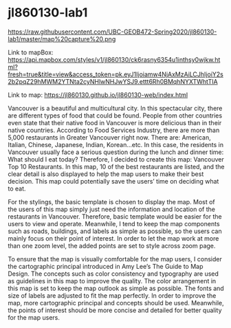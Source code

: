 # jl860130-lab1
  https://raw.githubusercontent.com/UBC-GEOB472-Spring2020/jl860130-lab1/master/map%20capture%20.png
  
  
  Link to mapBox: https://api.mapbox.com/styles/v1/jl860130/ck6rasny6354u1inthsy0wjkw.html?fresh=true&title=view&access_token=pk.eyJ1Ijoiamw4NjAxMzAiLCJhIjoiY2s2b2pqZ29hMWM2YTNta2cyNHlwNHJwYSJ9.ettt6Rh0BMqhNYXTWhtTIA
  
  Link to map: https://jl860130.github.io/jl860130-web/index.html
  
  Vancouver is a beautiful and multicultural city. In this spectacular city, there are different types of food that could be found. People from other countries even state that their native food in Vancouver is more delicious than in their native countries. According to Food Services Industry, there are more than 5,000 restaurants in Greater Vancouver right now. There are: American, Italian, Chinese, Japanese, Indian, Korean…etc. In this case, the residents in Vancouver usually face a serious question during the lunch and dinner time: What should I eat today? Therefore, I decided to create this map: Vancouver Top 10 Restaurants. In this map, 10 of the best restaurants are listed, and the clear detail is also displayed to help the map users to make their best decision. This map could potentially save the users’ time on deciding what to eat. 
  
  For the stylings, the basic template is chosen to display the map. Most of the users of this map simply just need the information and location of the restaurants in Vancouver. Therefore, basic template would be easier for the users to view and operate. Meanwhile, I tend to keep the map components such as roads, buildings, and labels as simple as possible, so the users can mainly focus on their point of interest. In order to let the map work at more than one zoom level, the added points are set to style across zoom page.

  To ensure that the map is visually comfortable for the map users, I consider the cartographic principal introduced in Amy Lee’s The Guide to Map Design. The concepts such as color consistency and typography are used as guidelines in this map to improve the quality. The color arrangement in this map is set to keep the map outlook as simple as possible. The fonts and size of labels are adjusted to fit the map perfectly. In order to improve the map, more cartographic principal and concepts should be used. Meanwhile, the points of interest should be more concise and detailed for better quality for the map users. 

